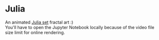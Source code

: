 # Julia

An animated [Julia set](https://en.wikipedia.org/wiki/Julia_set) fractal art :)  
You'll have to open the Jupyter Notebook locally because of the video file size limit for online rendering.
